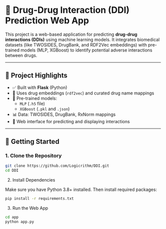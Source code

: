 # 💊 Drug-Drug Interaction (DDI) Prediction Web App

This project is a web-based application for predicting **drug-drug interactions (DDIs)** using machine learning models. It integrates biomedical datasets (like TWOSIDES, DrugBank, and RDF2Vec embeddings) with pre-trained models (MLP, XGBoost) to identify potential adverse interactions between drugs.

---

## 🧠 Project Highlights

- ✅ Built with **Flask** (Python)
- 🧬 Uses drug embeddings (`rdf2vec`) and curated drug name mappings
- 🤖 Pre-trained models:
  - `MLP` (`.h5` file)
  - `XGBoost` (`.pkl` and `.json`)
- 📊 Data: TWOSIDES, DrugBank, RxNorm mappings
- 🧪 Web interface for predicting and displaying interactions

---

## 🚀 Getting Started

### 1. Clone the Repository

```bash
git clone https://github.com/Logicrithm/DDI.git
cd DDI
```
2. Install Dependencies

Make sure you have Python 3.8+ installed. Then install required packages:

```bash
pip install -r requirements.txt
```
3. Run the Web App
```bash
cd app
python app.py
```
